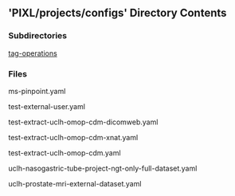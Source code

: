 ## 'PIXL/projects/configs' Directory Contents

### Subdirectories

[tag-operations](./tag-operations/README.md)

### Files

ms-pinpoint.yaml

test-external-user.yaml

test-extract-uclh-omop-cdm-dicomweb.yaml

test-extract-uclh-omop-cdm-xnat.yaml

test-extract-uclh-omop-cdm.yaml

uclh-nasogastric-tube-project-ngt-only-full-dataset.yaml

uclh-prostate-mri-external-dataset.yaml

